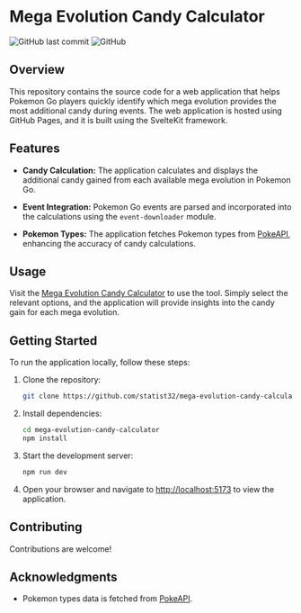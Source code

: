 # Mega Evolution Candy Calculator

![GitHub last commit](https://img.shields.io/github/last-commit/statist32/mega-evolution-candy-calculator)
![GitHub](https://img.shields.io/github/license/statist32/mega-evolution-candy-calculator)

## Overview

This repository contains the source code for a web application that helps Pokemon Go players quickly identify which mega evolution provides the most additional candy during events. The web application is hosted using GitHub Pages, and it is built using the SvelteKit framework.

## Features

- **Candy Calculation:** The application calculates and displays the additional candy gained from each available mega evolution in Pokemon Go.

- **Event Integration:** Pokemon Go events are parsed and incorporated into the calculations using the `event-downloader` module.

- **Pokemon Types:** The application fetches Pokemon types from [PokeAPI](https://pokeapi.co/), enhancing the accuracy of candy calculations.

## Usage

Visit the [Mega Evolution Candy Calculator](https://your-username.github.io/mega-evolution-candy-calculator/) to use the tool. Simply select the relevant options, and the application will provide insights into the candy gain for each mega evolution.

## Getting Started

To run the application locally, follow these steps:

1. Clone the repository:

    ```bash
    git clone https://github.com/statist32/mega-evolution-candy-calculator.git
    ```

2. Install dependencies:

    ```bash
    cd mega-evolution-candy-calculator
    npm install
    ```

3. Start the development server:

    ```bash
    npm run dev
    ```

4. Open your browser and navigate to [http://localhost:5173](http://localhost:5173) to view the application.

## Contributing

Contributions are welcome!


## Acknowledgments

- Pokemon types data is fetched from [PokeAPI](https://pokeapi.co/).
